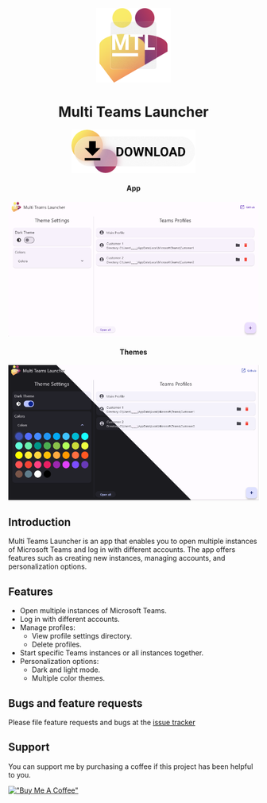 <div align="center">
  <img src="/docs/images/Icon.png" width="150" />
  <h1>Multi Teams Launcher</h1>
</div>

<div align="center">
<a href="https://github.com/Pat992/teams_multi_instances/releases/"><img src="/docs/images/DownloadButton.png" width="250"/></a>
</div>

<div align="center">
    <h4>App</h4>
    <img src="/docs/images/App.png" width="700" />
    <h4>Themes</h4>
    <img src="/docs/images/Themes.png" width="700" />
</div>

## Introduction
Multi Teams Launcher is an app that enables you to open multiple instances of Microsoft Teams and log in with different accounts. The app offers features such as creating new instances, managing accounts, and personalization options.

## Features
- Open multiple instances of Microsoft Teams.
- Log in with different accounts.
- Manage profiles:
    - View profile settings directory.
    - Delete profiles.
- Start specific Teams instances or all instances together.
- Personalization options:
    - Dark and light mode.
    - Multiple color themes.

## Bugs and feature requests
Please file feature requests and bugs at the [issue tracker](https://github.com/Pat992/teams_multi_instances/issues)

## Support
You can support me by purchasing a coffee if this project has been helpful to you.

[!["Buy Me A Coffee"](https://www.buymeacoffee.com/assets/img/custom_images/orange_img.png)](https://www.buymeacoffee.com/patrickhettich)